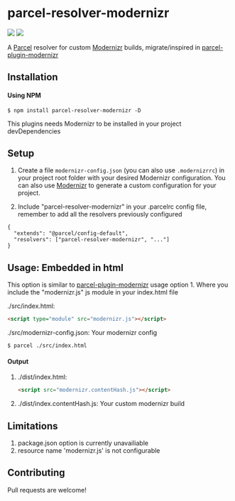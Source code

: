 # parcel-resolver-modernizr

[![](https://img.shields.io/npm/v/parcel-resolver-modernizr)](https://www.npmjs.com/package/parcel-resolver-modernizr) [![](https://img.shields.io/npm/dm/parcel-resolver-modernizr?style=plastic)](https://www.npmjs.com/package/parcel-resolver-modernizr)

A [Parcel](https://github.com/parcel-bundler/parcel) resolver for custom [Modernizr](https://github.com/Modernizr/Modernizr) builds, migrate/inspired in [parcel-plugin-modernizr](https://github.com/hirasso/parcel-plugin-modernizr/)

## Installation

#### Using NPM

```
$ npm install parcel-resolver-modernizr -D
```

This plugins needs Modernizr to be installed in your project devDependencies

## Setup

1. Create a file `modernizr-config.json` (you can also use `.modernizrrc`) in your project root folder with your desired Modernizr configuration. You can also use [Modernizr](https://modernizr.com/download) to generate a custom configuration for your project.

2. Include "parcel-resolver-modernizr" in your .parcelrc config file, remember to add all the resolvers previously configured

```
{
  "extends": "@parcel/config-default",
  "resolvers": ["parcel-resolver-modernizr", "..."]
}
```

## Usage: Embedded in html

This option is similar to [parcel-plugin-modernizr](https://github.com/hirasso/parcel-plugin-modernizr) usage option 1. Where you include the "modernizr.js" js module in your index.html file

./src/index.html:

```html
<script type="module" src="modernizr.js"></script>
```

./src/modernizr-config.json: Your modernizr config

```
$ parcel ./src/index.html
```

#### Output

1. ./dist/index.html:

   ```html
   <script src="modernizr.contentHash.js"></script>
   ```

2. ./dist/index.contentHash.js: Your custom modernizr build

## Limitations

1. package.json option is currently unavailiable
2. resource name 'modernizr.js' is not configurable

## Contributing

Pull requests are welcome!
